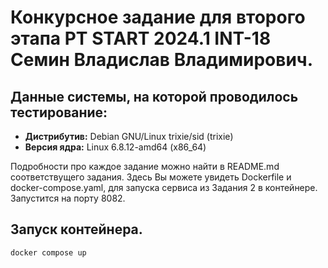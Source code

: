 # Конкурсное задание для второго этапа PT START 2024.1 INT-18 Семин Владислав Владимирович.

## Данные системы, на которой проводилось тестирование:
- **Дистрибутив:** Debian GNU/Linux trixie/sid (trixie)
- **Версия ядра:** Linux 6.8.12-amd64 (x86_64)

Подробности про каждое задание можно найти в README.md соответствущего задания. Здесь Вы можете увидеть Dockerfile и docker-compose.yaml, для запуска сервиса из Задания 2 в контейнере. Запустится на порту 8082.

## Запуск контейнера.
``` sh
docker compose up
```